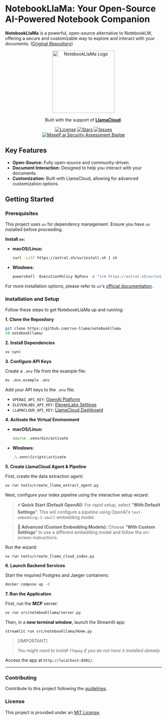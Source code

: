 # NotebookLlaMa: Your Open-Source AI-Powered Notebook Companion

**NotebookLlaMa** is a powerful, open-source alternative to NotebookLM, offering a secure and customizable way to explore and interact with your documents. ([Original Repository](https://github.com/run-llama/notebookllama))

<p align="center">
  <img src="https://github.com/user-attachments/assets/7e9cca45-8a4c-4dfa-98d2-2cef147422f2" alt="NotebookLlaMa Logo" width="200"/>
</p>

<p align="center">
  Built with the support of <a href="https://cloud.llamaindex.ai?utm_source=demo&utm_medium=notebookLM"><strong>LlamaCloud</strong></a>.
</p>

<p align="center">
    <a href="https://github.com/run-llama/notebookllama/blob/main/LICENSE"><img alt="License" src="https://img.shields.io/github/license/run-llama/notebookllama?color=blue"></a>
    <a href="https://github.com/run-llama/notebookllama/stargazers"><img alt="Stars" src="https://img.shields.io/github/stars/run-llama/notebookllama?color=yellow"></a>
    <a href="https://github.com/run-llama/notebookllama/issues"><img alt="Issues" src="https://img.shields.io/github/issues/run-llama/notebookllama?color=orange"></a>
    <br>
    <a href="https://mseep.ai/app/run-llama-notebookllama"><img alt="MseeP.ai Security Assessment Badge" src="https://mseep.net/pr/run-llama-notebookllama-badge.png"></a>
</p>

## Key Features

*   **Open-Source:** Fully open-source and community-driven.
*   **Document Interaction:** Designed to help you interact with your documents.
*   **Customization:** Built with LlamaCloud, allowing for advanced customization options.

## Getting Started

### Prerequisites

This project uses `uv` for dependency management. Ensure you have `uv` installed before proceeding.

**Install `uv`:**

*   **macOS/Linux:**

    ```bash
    curl -LsSf https://astral.sh/uv/install.sh | sh
    ```

*   **Windows:**

    ```powershell
    powershell -ExecutionPolicy ByPass -c "irm https://astral.sh/uv/install.ps1 | iex"
    ```

For more installation options, please refer to `uv`'s [official documentation](https://docs.astral.sh/uv/getting-started/installation/).

### Installation and Setup

Follow these steps to get NotebookLlaMa up and running:

**1. Clone the Repository**

```bash
git clone https://github.com/run-llama/notebookllama
cd notebookllama/
```

**2. Install Dependencies**

```bash
uv sync
```

**3. Configure API Keys**

Create a `.env` file from the example file:

```bash
mv .env.example .env
```

Add your API keys to the `.env` file:

*   `OPENAI_API_KEY`: [OpenAI Platform](https://platform.openai.com/api-keys)
*   `ELEVENLABS_API_KEY`: [ElevenLabs Settings](https://elevenlabs.io/app/settings/api-keys)
*   `LLAMACLOUD_API_KEY`: [LlamaCloud Dashboard](https://cloud.llamaindex.ai?utm_source=demo&utm_medium=notebookLM)

**4. Activate the Virtual Environment**

*   **macOS/Linux:**

    ```bash
    source .venv/bin/activate
    ```

*   **Windows:**

    ```bash
    .\.venv\Scripts\activate
    ```

**5. Create LlamaCloud Agent & Pipeline**

First, create the data extraction agent:

```bash
uv run tools/create_llama_extract_agent.py
```

Next, configure your index pipeline using the interactive setup wizard:

>   **⚡ Quick Start (Default OpenAI):** For rapid setup, select "**With Default Settings**". This will configure a pipeline using OpenAI's `text-embedding-3-small` embedding model.

>   **🧠 Advanced (Custom Embedding Models):** Choose "**With Custom Settings**" to use a different embedding model and follow the on-screen instructions.

Run the wizard:

```bash
uv run tools/create_llama_cloud_index.py
```

**6. Launch Backend Services**

Start the required Postgres and Jaeger containers:

```bash
docker compose up -d
```

**7. Run the Application**

First, run the **MCP** server:

```bash
uv run src/notebookllama/server.py
```

Then, in a **new terminal window**, launch the Streamlit app:

```bash
streamlit run src/notebookllama/Home.py
```

>   [!IMPORTANT]
>
>   _You might need to install `ffmpeg` if you do not have it installed already_

Access the app at `http://localhost:8501/`.

---

### Contributing

Contribute to this project following the [guidelines](./CONTRIBUTING.md).

### License

This project is provided under an [MIT License](./LICENSE).